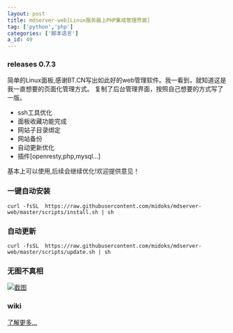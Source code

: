 ```yaml
---
layout: post
title: mdserver-web[Linux服务器上PHP集成管理界面]
tag: ['python','php']
categories: ['脚本语言']
a_id: 49
---
```


### releases 0.7.3
简单的Linux面板,感谢BT.CN写出如此好的web管理软件。我一看到，就知道这是我一直想要的页面化管理方式。
复制了后台管理界面，按照自己想要的方式写了一版。
* ssh工具优化
* 面板收藏功能完成
* 网站子目录绑定
* 网站备份
* 自动更新优化
* 插件[openresty,php,mysql...]

基本上可以使用,后续会继续优化!欢迎提供意见！

### 一键自动安装
```
curl -fsSL  https://raw.githubusercontent.com/midoks/mdserver-web/master/scripts/install.sh | sh
```

### 自动更新
```
curl -fsSL  https://raw.githubusercontent.com/midoks/mdserver-web/master/scripts/update.sh | sh
```

### 无图不真相
[![截图](https://raw.githubusercontent.com/midoks/mdserver-web/master/route/static/mdw.jpg)](https://raw.githubusercontent.com/midoks/mdserver-web/master/route/static/mdw.jpg)

### wiki
[了解更多...](https://github.com/midoks/mdserver-web/wiki)

